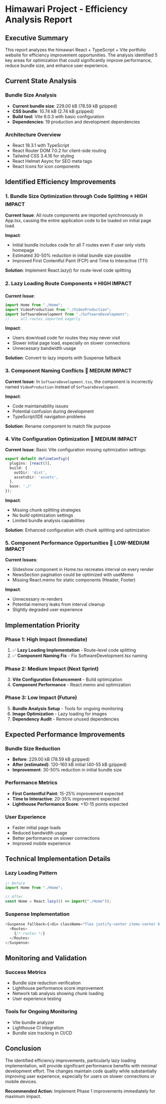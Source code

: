 # Himawari Project - Efficiency Analysis Report

## Executive Summary

This report analyzes the himawari React + TypeScript + Vite portfolio website for efficiency improvement opportunities. The analysis identified 5 key areas for optimization that could significantly improve performance, reduce bundle size, and enhance user experience.

## Current State Analysis

### Bundle Size Analysis
- **Current bundle size**: 229.00 kB (78.59 kB gzipped)
- **CSS bundle**: 10.74 kB (2.74 kB gzipped)
- **Build tool**: Vite 6.0.3 with basic configuration
- **Dependencies**: 19 production and development dependencies

### Architecture Overview
- React 18.3.1 with TypeScript
- React Router DOM 7.0.2 for client-side routing
- Tailwind CSS 3.4.16 for styling
- React Helmet Async for SEO meta tags
- React Icons for icon components

## Identified Efficiency Improvements

### 1. Bundle Size Optimization through Code Splitting ⭐ HIGH IMPACT
**Current Issue**: All route components are imported synchronously in App.tsx, causing the entire application code to be loaded on initial page load.

**Impact**: 
- Initial bundle includes code for all 7 routes even if user only visits homepage
- Estimated 30-50% reduction in initial bundle size possible
- Improved First Contentful Paint (FCP) and Time to Interactive (TTI)

**Solution**: Implement React.lazy() for route-level code splitting

### 2. Lazy Loading Route Components ⭐ HIGH IMPACT
**Current Issue**: 
```typescript
import Home from "./Home";
import VideoProduction from "./VideoProduction";
import SoftwareDevelopment from "./SoftwareDevelopment";
// ... all routes imported eagerly
```

**Impact**:
- Users download code for routes they may never visit
- Slower initial page load, especially on slower connections
- Unnecessary bandwidth usage

**Solution**: Convert to lazy imports with Suspense fallback

### 3. Component Naming Conflicts 🔧 MEDIUM IMPACT
**Current Issue**: In `SoftwareDevelopment.tsx`, the component is incorrectly named `VideoProduction` instead of `SoftwareDevelopment`.

**Impact**:
- Code maintainability issues
- Potential confusion during development
- TypeScript/IDE navigation problems

**Solution**: Rename component to match file purpose

### 4. Vite Configuration Optimization 🔧 MEDIUM IMPACT
**Current Issue**: Basic Vite configuration missing optimization settings:
```typescript
export default defineConfig({
  plugins: [react()],
  build: {
    outDir: 'dist',
    assetsDir: 'assets',
  },
  base: './'
});
```

**Impact**:
- Missing chunk splitting strategies
- No build optimization settings
- Limited bundle analysis capabilities

**Solution**: Enhanced configuration with chunk splitting and optimization

### 5. Component Performance Opportunities 🔧 LOW-MEDIUM IMPACT
**Current Issues**:
- Slideshow component in Home.tsx recreates interval on every render
- NewsSection pagination could be optimized with useMemo
- Missing React.memo for static components (Header, Footer)

**Impact**:
- Unnecessary re-renders
- Potential memory leaks from interval cleanup
- Slightly degraded user experience

## Implementation Priority

### Phase 1: High Impact (Immediate)
1. ✅ **Lazy Loading Implementation** - Route-level code splitting
2. ✅ **Component Naming Fix** - Fix SoftwareDevelopment.tsx naming

### Phase 2: Medium Impact (Next Sprint)
3. **Vite Configuration Enhancement** - Build optimization
4. **Component Performance** - React.memo and optimization

### Phase 3: Low Impact (Future)
5. **Bundle Analysis Setup** - Tools for ongoing monitoring
6. **Image Optimization** - Lazy loading for images
7. **Dependency Audit** - Remove unused dependencies

## Expected Performance Improvements

### Bundle Size Reduction
- **Before**: 229.00 kB (78.59 kB gzipped)
- **After (estimated)**: 120-160 kB initial (40-55 kB gzipped)
- **Improvement**: 30-50% reduction in initial bundle size

### Performance Metrics
- **First Contentful Paint**: 15-25% improvement expected
- **Time to Interactive**: 20-35% improvement expected
- **Lighthouse Performance Score**: +10-15 points expected

### User Experience
- Faster initial page loads
- Reduced bandwidth usage
- Better performance on slower connections
- Improved mobile experience

## Technical Implementation Details

### Lazy Loading Pattern
```typescript
// Before
import Home from "./Home";

// After
const Home = React.lazy(() => import("./Home"));
```

### Suspense Implementation
```typescript
<Suspense fallback={<div className="flex justify-center items-center h-64">Loading...</div>}>
  <Routes>
    {/* routes */}
  </Routes>
</Suspense>
```

## Monitoring and Validation

### Success Metrics
- Bundle size reduction verification
- Lighthouse performance score improvement
- Network tab analysis showing chunk loading
- User experience testing

### Tools for Ongoing Monitoring
- Vite bundle analyzer
- Lighthouse CI integration
- Bundle size tracking in CI/CD

## Conclusion

The identified efficiency improvements, particularly lazy loading implementation, will provide significant performance benefits with minimal development effort. The changes maintain code quality while substantially improving user experience, especially for users on slower connections or mobile devices.

**Recommended Action**: Implement Phase 1 improvements immediately for maximum impact.
